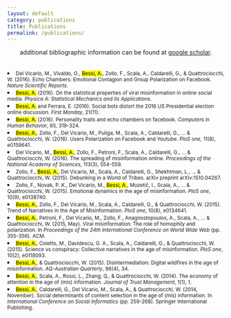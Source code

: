 ```yaml
---
layout: default
category: publications
title: Publications
permalink: /publications/
---
```

<section class="about-me inner" itemscope itemtype="http://data-vocabulary.org/Person">
  <div class="pull-right speak-french"></div>

<p align = 'center'>additional bibliographic information can be found at <a href="https://scholar.google.it/citations?user=47xtEeEAAAAJ&hl=en" target="_new">google scholar</a>.<br><br></p>

<li><small>
Del Vicario, M., Vivaldo, G., <mark>Bessi, A.</mark>, Zollo, F., Scala, A., Caldarelli, G., & Quattrociocchi, W. (2016). Echo Chambers: Emotional Contagion and Group Polarization on Facebook. <em>Nature Scientific Reports.</em>
</small></li>

<li><small>
<mark>Bessi, A.</mark> (2016). On the statistical properties of viral misinformation in online social media. <em>Physica A: Statistical Mechanics and its Applications.</em>
</small></li>

<li><small>
<mark>Bessi, A.</mark> and Ferrara, E. (2016). Social bots distort the 2016 US Presidential election online discussion. <em>First Monday</em>, 21(11).
</small></li>

<li><small>
<mark>Bessi, A.</mark> (2016). Personality traits and echo chambers on facebook. <em>Computers in Human Behavior</em>, 65, 319-324.
</small></li>

<li><small>
<mark>Bessi, A.</mark>, Zollo, F., Del Vicario, M., Puliga, M., Scala, A., Caldarelli, G., ... & Quattrociocchi, W. (2016). Users Polarization on Facebook and Youtube. <em>PloS one</em>, 11(8), e0159641.
</small></li>

<li><small>
Del Vicario, M., <mark>Bessi, A.</mark>, Zollo, F., Petroni, F., Scala, A., Caldarelli, G., ... & Quattrociocchi, W. (2016). The spreading of misinformation online. <em>Proceedings of the National Academy of Sciences</em>, 113(3), 554-559.
</small></li>

<li><small>
Zollo, F., <mark>Bessi, A.</mark>, Del Vicario, M., Scala, A., Caldarelli, G., Shekhtman, L., ... & Quattrociocchi, W. (2015). Debunking in a World of Tribes. arXiv preprint arXiv:1510.04267.
</small></li>

<li><small>
Zollo, F., Novak, P. K., Del Vicario, M., <mark>Bessi, A.</mark>, Mozetič, I., Scala, A., ... & Quattrociocchi, W. (2015). Emotional dynamics in the age of misinformation. <em>PloS one</em>, 10(9), e0138740.
</small></li>

<li><small>
<mark>Bessi, A.</mark>, Zollo, F., Del Vicario, M., Scala, A., Caldarelli, G., & Quattrociocchi, W. (2015). Trend of Narratives in the Age of Misinformation. <em>PloS one</em>, 10(8), e0134641.
</small></li>

<li><small>
<mark>Bessi, A.</mark>, Petroni, F., Del Vicario, M., Zollo, F., Anagnostopoulos, A., Scala, A., ... & Quattrociocchi, W. (2015, May). Viral misinformation: The role of homophily and polarization. In <em>Proceedings of the 24th International Conference on World Wide Web</em> (pp. 355-356). ACM.
</small></li>

<li><small>
<mark>Bessi, A.</mark>, Coletto, M., Davidescu, G. A., Scala, A., Caldarelli, G., & Quattrociocchi, W. (2015). Science vs conspiracy: Collective narratives in the age of misinformation. <em>PloS one</em>, 10(2), e0118093.
</small></li>

<li><small>
<mark>Bessi, A.</mark>, & Quattrociocchi, W. (2015). Disintermediation: Digital wildfires in the age of misinformation. <em>AQ-Australian Quarterly</em>, 86(4), 34.
</small></li>

<li><small>
<mark>Bessi, A.</mark>, Scala, A., Rossi, L., Zhang, Q., & Quattrociocchi, W. (2014). The economy of attention in the age of (mis) information. <em>Journal of Trust Management</em>, 1(1), 1.
</small></li>

<li><small>
<mark>Bessi, A.</mark>, Caldarelli, G., Del Vicario, M., Scala, A., & Quattrociocchi, W. (2014, November). Social determinants of content selection in the age of (mis) information. In <em>International Conference on Social Informatics</em> (pp. 259-268). Springer International Publishing.
</small></li>
<br>

</section>